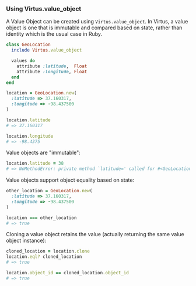 ### Using Virtus.value_object

A Value Object can be created using `Virtus.value_object`. In Virtus, a value object is one that is immutable and compared based on state, rather than identity which is the usual case in Ruby.

``` ruby
class GeoLocation
  include Virtus.value_object

  values do
    attribute :latitude,  Float
    attribute :longitude, Float
  end
end

location = GeoLocation.new(
  :latitude => 37.160317,
  :longitude => -98.437500
)

location.latitude
# => 37.160317

location.longitude
# => -98.4375
```

Value objects are "immutable":

```ruby
location.latitude = 38
# => NoMethodError: private method `latitude=' called for #<GeoLocation latitude=37.160317 longitude=-98.4375>
```

Value objects support object equality based on state:

```ruby
other_location = GeoLocation.new(
  :latitude => 37.160317,
  :longitude => -98.437500
)

location === other_location
# => true
```

Cloning a value object retains the value (actually returning the same value object instance):

```ruby
cloned_location = location.clone
location.eql? cloned_location
# => true

location.object_id == cloned_location.object_id
# => true
```
